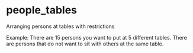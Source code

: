 # people_tables
Arranging persons at tables with restrictions

Example:
There are 15 persons you want to put at 5 different tables. There are persons that do not want to sit with others at the same table.
